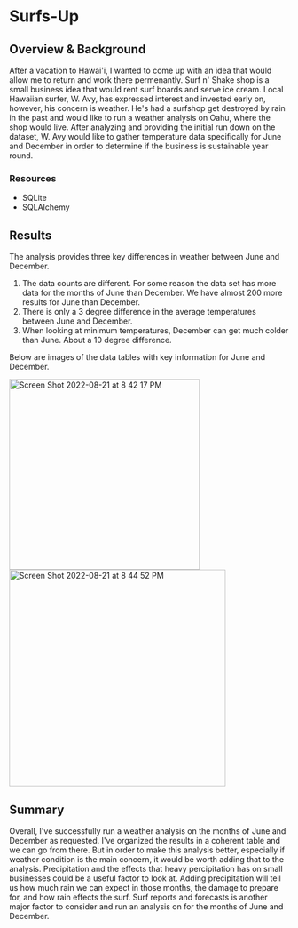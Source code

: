 # Surfs-Up
## Overview & Background
After a vacation to Hawai'i, I wanted to come up with an idea that would allow me to return and work there permenantly. Surf n' Shake shop is a small business idea that would rent surf boards and serve ice cream. Local Hawaiian surfer, W. Avy, has expressed interest and invested early on, however, his concern is weather. He's had a surfshop get destroyed by rain in the past and would like to run a weather analysis on Oahu, where the shop would live. After analyzing and providing the initial run down on the dataset, W. Avy would like to gather temperature data specifically for June and December in order to determine if the business is sustainable year round. 

### Resources
- SQLite
- SQLAlchemy

## Results
The analysis provides three key differences in weather between June and December. 

1) The data counts are different. For some reason the data set has more data for the months of June than December. We have almost 200 more results for June than December. 
2) There is only a 3 degree difference in the average temperatures between June and December. 
3) When looking at minimum temperatures, December can get much colder than June. About a 10 degree difference. 

Below are images of the data tables with key information for June and December. 

<img width="343" alt="Screen Shot 2022-08-21 at 8 42 17 PM" src="https://user-images.githubusercontent.com/107595127/185834332-5e928763-67fe-4325-8223-f16d79f8cc28.png">

<img width="390" alt="Screen Shot 2022-08-21 at 8 44 52 PM" src="https://user-images.githubusercontent.com/107595127/185834392-fbdb2567-7812-4ff0-9cb7-cfc8b2d7e2e1.png">

## Summary
Overall, I've successfully run a weather analysis on the months of June and December as requested. I've organized the results in a coherent table and we can go from there. But in order to make this analysis better, especially if weather condition is the main concern, it would be worth adding that to the analysis. Precipitation and the effects that heavy percipitation has on small businesses could be a useful factor to look at. Adding precipitation will tell us how much rain we can expect in those months, the damage to prepare for, and how rain effects the surf. Surf reports and forecasts is another major factor to consider and run an analysis on for the months of June and December. 
